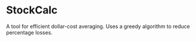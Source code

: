 # StockCalc
A tool for efficient dollar-cost averaging. Uses a greedy algorithm to reduce percentage losses.
